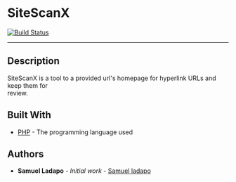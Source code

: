 # SiteScanX
[![Build Status](https://app.travis-ci.com/ladaposamuel/SiteScanX.svg?branch=main)](https://app.travis-ci.com/ladaposamuel/SiteScanX)

---
## Description
SiteScanX is a tool to a provided url's homepage for hyperlink URLs and keep them for  
review.




## Built With

- [PHP](https://php.org) - The programming language used


## Authors

- **Samuel Ladapo** - *Initial work* - [Samuel ladapo](https://github.com/ladaposamuel)
